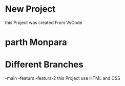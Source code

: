 # New Project
this Project was created From VsCode

# parth Monpara
# Different Branches
-main
-featurs
-featurs-2
this Project use HTML and CSS